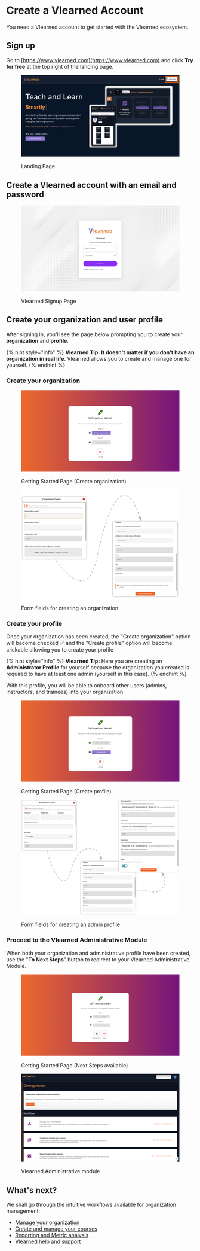 # Create a Vlearned Account

You need a Vlearned account to get started with the Vlearned ecosystem.&#x20;

## Sign up

Go to [https://www.vlearned.com](https://www.vlearned.com) and click **Try for free** at the top right of the landing page.

<figure><img src="../../.gitbook/assets/Try for Free.png" alt="Vlearned Landing Page"><figcaption><p>Landing Page</p></figcaption></figure>

## Create a Vlearned account with an email and password

<figure><img src="../../.gitbook/assets/Screenshot 2023-01-14 at 12.07.08 AM.png" alt="Vlearned Signup page"><figcaption><p>Vlearned Signup Page</p></figcaption></figure>

## Create your organization and user profile

After signing in, you'll see the page below prompting you to create your **organization** and **profile**.

{% hint style="info" %}
**Vlearned Tip: It doesn't matter if you don't have an organization in real life**. Vlearned allows you to create and manage one for yourself.
{% endhint %}

### Create your organization

<figure><img src="../../.gitbook/assets/Screenshot 2023-01-14 at 12.14.20 AM.png" alt=""><figcaption><p>Getting Started Page (Create organization)</p></figcaption></figure>

<figure><img src="../../.gitbook/assets/Organization Create.png" alt="Create Vlearned Organization Metric Fields"><figcaption><p>Form fields for creating an organization</p></figcaption></figure>

### Create your profile

Once your organization has been created, the "Create organization" option will become checked ✅ and the "Create profile" option will become clickable allowing you to create your profile

{% hint style="info" %}
**Vlearned Tip:** Here you are creating an **Administrator Profile** for yourself because the organization you created is required to have at least one admin (yourself in this case).&#x20;
{% endhint %}

With this profile, you will be able to onboard other users (admins, instructors, and trainees) into your organization.

<figure><img src="../../.gitbook/assets/Screenshot 2023-01-14 at 12.53.53 AM.png" alt=""><figcaption><p>Getting Started Page (Create profile) </p></figcaption></figure>

<figure><img src="../../.gitbook/assets/Profile Create.png" alt=""><figcaption><p>Form fields for creating an admin profile</p></figcaption></figure>

### Proceed to the Vlearned Administrative Module

When both your organization and administrative profile have been created, use the "**To Next Steps**" button to redirect to your Vlearned Administrative Module.

<figure><img src="../../.gitbook/assets/Screenshot 2023-01-14 at 1.10.23 AM.png" alt=""><figcaption><p>Getting Started Page (Next Steps available) </p></figcaption></figure>

<figure><img src="../../.gitbook/assets/Screenshot 2023-01-14 at 1.17.06 AM.png" alt=""><figcaption><p>Vlearned Administrative module</p></figcaption></figure>

## **What's next?**

We shall go through the intuitive workflows available for organization management:

* [Manage your organization](../../vlearned-administrative-module/manage-your-organization/)
* [Create and manage your courses](../../vlearned-administrative-module/create-and-manage-your-courses/)
* [Reporting and Metric analysis](broken-reference)
* [Vlearned help and support](../../vlearned-help-and-support.md)
